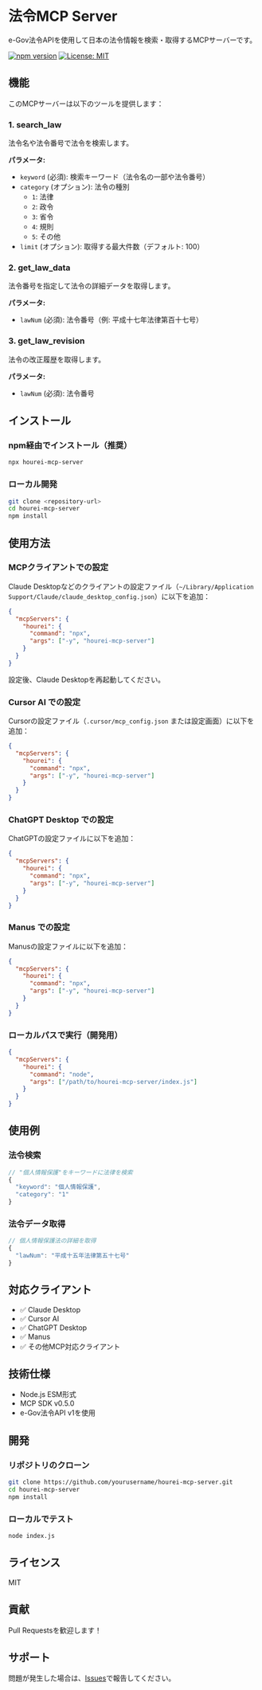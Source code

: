 # 法令MCP Server

e-Gov法令APIを使用して日本の法令情報を検索・取得するMCPサーバーです。

[![npm version](https://badge.fury.io/js/hourei-mcp-server.svg)](https://www.npmjs.com/package/hourei-mcp-server)
[![License: MIT](https://img.shields.io/badge/License-MIT-yellow.svg)](https://opensource.org/licenses/MIT)

## 機能

このMCPサーバーは以下のツールを提供します：

### 1. search_law
法令名や法令番号で法令を検索します。

**パラメータ:**
- `keyword` (必須): 検索キーワード（法令名の一部や法令番号）
- `category` (オプション): 法令の種別
  - `1`: 法律
  - `2`: 政令
  - `3`: 省令
  - `4`: 規則
  - `5`: その他
- `limit` (オプション): 取得する最大件数（デフォルト: 100）

### 2. get_law_data
法令番号を指定して法令の詳細データを取得します。

**パラメータ:**
- `lawNum` (必須): 法令番号（例: 平成十七年法律第百十七号）

### 3. get_law_revision
法令の改正履歴を取得します。

**パラメータ:**
- `lawNum` (必須): 法令番号

## インストール

### npm経由でインストール（推奨）

```bash
npx hourei-mcp-server
```

### ローカル開発

```bash
git clone <repository-url>
cd hourei-mcp-server
npm install
```

## 使用方法

### MCPクライアントでの設定

Claude Desktopなどのクライアントの設定ファイル（`~/Library/Application Support/Claude/claude_desktop_config.json`）に以下を追加：

```json
{
  "mcpServers": {
    "hourei": {
      "command": "npx",
      "args": ["-y", "hourei-mcp-server"]
    }
  }
}
```

設定後、Claude Desktopを再起動してください。

### Cursor AI での設定

Cursorの設定ファイル（`.cursor/mcp_config.json` または設定画面）に以下を追加：

```json
{
  "mcpServers": {
    "hourei": {
      "command": "npx",
      "args": ["-y", "hourei-mcp-server"]
    }
  }
}
```

### ChatGPT Desktop での設定

ChatGPTの設定ファイルに以下を追加：

```json
{
  "mcpServers": {
    "hourei": {
      "command": "npx",
      "args": ["-y", "hourei-mcp-server"]
    }
  }
}
```

### Manus での設定

Manusの設定ファイルに以下を追加：

```json
{
  "mcpServers": {
    "hourei": {
      "command": "npx",
      "args": ["-y", "hourei-mcp-server"]
    }
  }
}
```

### ローカルパスで実行（開発用）

```json
{
  "mcpServers": {
    "hourei": {
      "command": "node",
      "args": ["/path/to/hourei-mcp-server/index.js"]
    }
  }
}
```

## 使用例

### 法令検索
```javascript
// "個人情報保護"をキーワードに法律を検索
{
  "keyword": "個人情報保護",
  "category": "1"
}
```

### 法令データ取得
```javascript
// 個人情報保護法の詳細を取得
{
  "lawNum": "平成十五年法律第五十七号"
}
```

## 対応クライアント

- ✅ Claude Desktop
- ✅ Cursor AI
- ✅ ChatGPT Desktop
- ✅ Manus
- ✅ その他MCP対応クライアント

## 技術仕様

- Node.js ESM形式
- MCP SDK v0.5.0
- e-Gov法令API v1を使用

## 開発

### リポジトリのクローン

```bash
git clone https://github.com/yourusername/hourei-mcp-server.git
cd hourei-mcp-server
npm install
```

### ローカルでテスト

```bash
node index.js
```

## ライセンス

MIT

## 貢献

Pull Requestsを歓迎します！

## サポート

問題が発生した場合は、[Issues](https://github.com/yourusername/hourei-mcp-server/issues)で報告してください。
